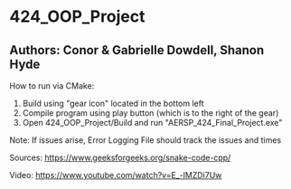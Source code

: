 # 424_OOP_Project
## Authors: Conor & Gabrielle Dowdell, Shanon Hyde

How to run via CMake:
1. Build using "gear icon" located in the bottom left
2. Compile program using play button (which is to the right of the gear)
3. Open 424_OOP_Project/Build and run "AERSP_424_Final_Project.exe"

Note: If issues arise, Error Logging File should track the issues and times

Sources: https://www.geeksforgeeks.org/snake-code-cpp/

Video: https://www.youtube.com/watch?v=E_-lMZDi7Uw